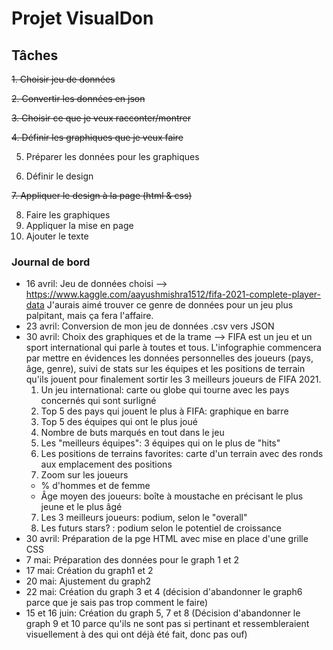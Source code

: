 # Projet VisualDon

## Tâches

~~1. Choisir jeu de données~~

~~2. Convertir les données en json~~

~~3. Choisir ce que je veux racconter/montrer~~

~~4. Définir les graphiques que je veux faire~~

5. Préparer les données pour les graphiques

6. Définir le design

~~7. Appliquer le design à la page (html & css)~~

8. Faire les graphiques
9. Appliquer la mise en page
10. Ajouter le texte

### Journal de bord

* 16 avril: Jeu de données choisi --> https://www.kaggle.com/aayushmishra1512/fifa-2021-complete-player-data
J'aurais aimé trouver ce genre de données pour un jeu plus palpitant, mais ça fera l'affaire.
* 23 avril: Conversion de mon jeu de données .csv vers JSON
* 30 avril: Choix des graphiques et de la trame --> FIFA est un jeu et un sport international qui parle à toutes et tous. L'infographie commencera par mettre en évidences les données personnelles des joueurs (pays, âge, genre), suivi de stats sur les équipes et les positions de terrain qu'ils jouent pour finalement sortir les 3 meilleurs joueurs de FIFA 2021.
  1. Un jeu international: carte ou globe qui tourne avec les pays concernés qui sont surligné
  2. Top 5 des pays qui jouent le plus à FIFA: graphique en barre
  3. Top 5 des équipes qui ont le plus joué
  4. Nombre de buts marqués en tout dans le jeu
  5. Les "meilleurs équipes": 3 équipes qui on le plus de "hits"
  6. Les positions de terrains favorites: carte d'un terrain avec des ronds aux emplacement des positions
  7. Zoom sur les joueurs
    * % d'hommes et de femme
    * Âge moyen des joueurs: boîte à moustache en précisant le plus jeune et le plus âgé
   7. Les 3 meilleurs joueurs: podium, selon le "overall"
   8. Les futurs stars? : podium selon le potentiel de croissance
* 30 avril: Préparation de la pge HTML avec mise en place d'une grille CSS
* 7 mai: Préparation des données pour le graph 1 et 2
* 17 mai: Création du graph1 et 2
* 20 mai: Ajustement du graph2
* 22 mai: Création du graph 3 et 4 (décision d'abandonner le graph6 parce que je sais pas trop comment le faire)
* 15 et 16 juin: Création du graph 5, 7 et 8 (Décision d'abandonner le graph 9 et 10 parce qu'ils ne sont pas si pertinant et ressembleraient visuellement à des qui ont déjà été fait, donc pas ouf)
